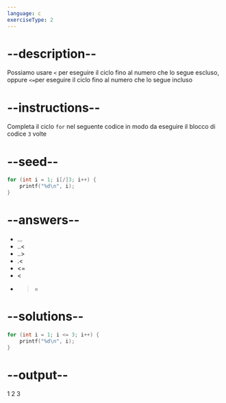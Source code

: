 ```yaml
---
language: c
exerciseType: 2
---
```


# --description--

Possiamo usare `<` per eseguire il ciclo fino al numero che lo segue escluso, oppure `<=`per eseguire il ciclo fino al numero che lo segue incluso

# --instructions--

Completa il ciclo `for` nel seguente codice in modo da eseguire il blocco di codice `3` volte

# --seed--

```c
for (int i = 1; i[/]3; i++) {
    printf("%d\n", i);
}
```

# --answers--

-  ... 
-  ..< 
-  ..> 
-  .< 
-  <= 
-  < 
-  >= 

# --solutions--

```c
for (int i = 1; i <= 3; i++) {
    printf("%d\n", i);
}
```

# --output--

1
2
3
